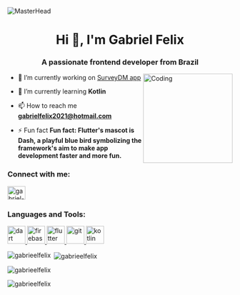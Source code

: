 ![MasterHead](https://github.com/gabrieelfelix/gabrieelfelix/assets/102039571/cb883e67-3b83-4aef-bfac-cdfe667b992d)


<h1 align="center">Hi 👋, I'm Gabriel Felix</h1>
<h3 align="center">A passionate frontend developer from Brazil</h3>
<img align="right" alt="Coding" width="200" src="https://proeffico.com/wp-content/uploads/2023/10/app-development-1.gif">

- 🔭 I’m currently working on [SurveyDM app](https://github.com/DemmiBot/field_research_app)

- 🌱 I’m currently learning **Kotlin**

- 📫 How to reach me **gabrielfelix2021@hotmail.com**

- ⚡ Fun fact **Fun fact: Flutter's mascot is Dash, a playful blue bird symbolizing the framework's aim to make app development faster and more fun.**

<h3 align="left">Connect with me:</h3>
<p align="left">
<a href="https://linkedin.com/in/gabriel-felix-33648529b" target="blank"><img align="center" src="https://raw.githubusercontent.com/rahuldkjain/github-profile-readme-generator/master/src/images/icons/Social/linked-in-alt.svg" alt="gabriel-felix-33648529b" height="30" width="40" /></a>
</p>

<h3 align="left">Languages and Tools:</h3>
<p align="left"> <a href="https://dart.dev" target="_blank" rel="noreferrer"> <img src="https://www.vectorlogo.zone/logos/dartlang/dartlang-icon.svg" alt="dart" width="40" height="40"/> </a> <a href="https://firebase.google.com/" target="_blank" rel="noreferrer"> <img src="https://www.vectorlogo.zone/logos/firebase/firebase-icon.svg" alt="firebase" width="40" height="40"/> </a> <a href="https://flutter.dev" target="_blank" rel="noreferrer"> <img src="https://www.vectorlogo.zone/logos/flutterio/flutterio-icon.svg" alt="flutter" width="40" height="40"/> </a> <a href="https://git-scm.com/" target="_blank" rel="noreferrer"> <img src="https://www.vectorlogo.zone/logos/git-scm/git-scm-icon.svg" alt="git" width="40" height="40"/> </a> <a href="https://kotlinlang.org" target="_blank" rel="noreferrer"> <img src="https://www.vectorlogo.zone/logos/kotlinlang/kotlinlang-icon.svg" alt="kotlin" width="40" height="40"/> </a> </p>

<p><img align="left" src="https://github-readme-stats.vercel.app/api/top-langs?username=gabrieelfelix&show_icons=true&theme=dark&title_color=f9bf95&text_color=ffffff&locale=en&layout=compact" alt="gabrieelfelix" /></p>

<p>&nbsp;<img align="center" src="https://github-readme-stats.vercel.app/api?username=gabrieelfelix&show_icons=true&theme=dark&title_color=f9bf95&icon_color=f9bf95&text_color=ffffff&locale=en" alt="gabrieelfelix" /></p>



<p><img align="center" src="https://github-readme-streak-stats.herokuapp.com/?user=gabrieelfelix&theme=dark" alt="gabrieelfelix" /></p>

<p align="left"> <img src="https://komarev.com/ghpvc/?username=gabrieelfelix&label=Profile%20views&color=f7dac2&style=flat" alt="gabrieelfelix" /> </p>
